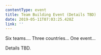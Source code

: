 ```yaml
---
contentType: event
title: Team Building Event (Details TBD)
date: 2019-05-11T07:03:25.428Z
link: ''
---
```

Six teams.... Three countries... One event... 

Details TBD.
